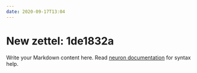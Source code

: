 ```yaml
---
date: 2020-09-17T13:04
---
```


# New zettel: 1de1832a

Write your Markdown content here. Read [neuron documentation](https://neuron.zettel.page/2011404.html) for syntax help.

